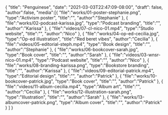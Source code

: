 {
  "title": "Penguinese",
  "date": "2021-03-03T22:47:09-08:00",
  "draft": false,
  "author":false,
  "media":[{
    "file":"works/01-poster-stephanie.png",
    "type":"Activism poster",
    "title":"",
    "author":"Stephanie"
  },
  {
    "file":"works/02-podcast-karissa.jpg",
    "type":"Podcast branding",
    "title":"",
    "author":"Karissa"
  },
  {
    "file":"videos/07-cl-nico-01.mp4",
    "type":"Studio website",
    "title":"",
    "author":"Nico"
  },
  {
    "file":"works/04-op-ed-cecilia.jpg",
    "type":"Op-ed illustration",
    "title":"Red beret vibes",
    "author":"Cecilia"
  },
  {
    "file":"videos/05-editorial-steph.mp4",
    "type":"Book design",
    "title":"",
    "author":"Stephanie"
  },
  {
    "file":"works/06-bookcover-sarah.jpg",
    "type":"Book cover",
    "title":"",
    "author":"Sarah"
  },
  {
    "file":"videos/03-wnsr-nico-01.mp4",
    "type":"Podcast website",
    "title":"",
    "author":"Nico"
  },
  {
    "file":"works/08-branding-karissa.png",
    "type":"Bookstore branding",
    "title":"",
    "author":"Karissa"
  },
  {
    "file":"videos/09-editorial-patrick.mp4",
    "type":"Editorial design",
    "title":"",
    "author":"Patrick"
  },
  {
    "file":"works/10-bookcover-patrick.jpg",
    "type":"Book cover",
    "title":"",
    "author":"Patrick"
  },
  {
    "file":"videos/11-album-cecilia.mp4",
    "type":"Album art",
    "title":"",
    "author":"Cecilia"
  },
  {
    "file":"works/12-illustration-sarah.png",
    "type":"Illustration",
    "title":"",
    "author":"Sarah"
  },
  {
    "file":"works/13-albumcover-patrick.png",
    "type":"Album cover",
    "title":"",
    "author":"Patrick"
  }
  ]
}
